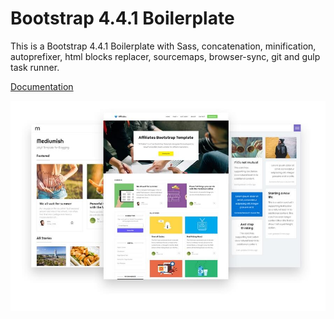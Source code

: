 # Bootstrap 4.4.1 Boilerplate

This is a Bootstrap 4.4.1 Boilerplate with Sass, concatenation, minification, autoprefixer, html blocks replacer, sourcemaps, browser-sync, git and gulp task runner.

[Documentation](https://bootstrapstarter.com/bootstrap-templates/template-basic-bootstrap-html/)

![bootstrapstarter](assets/img/bootstrapstarter.jpg)

